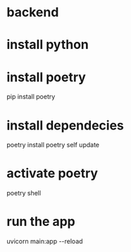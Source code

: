# backend

# install python 

# install poetry
pip install poetry 

# install dependecies
poetry install
poetry self update

# activate poetry
poetry shell

# run the app
uvicorn main:app --reload